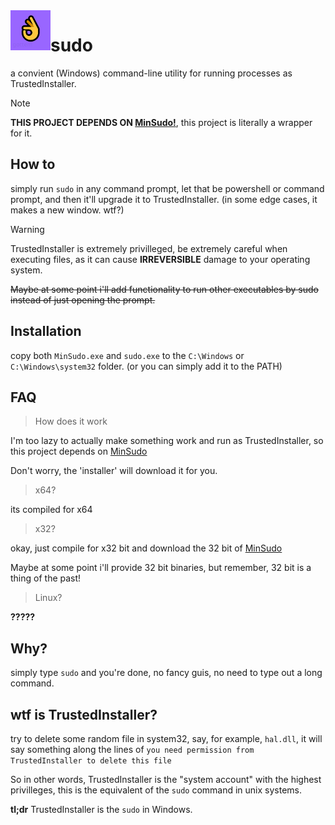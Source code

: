 <!-- markdownlint-disable MD033 MD041 -->

<img width="64" height="64" align="left" style="float: left; margin: 20 10px 0 10;" src="icon.png">

# sudo

a convient (Windows) command-line utility for running processes as TrustedInstaller.

> [!NOTE]
> **THIS PROJECT DEPENDS ON [MinSudo!](https://github.com/M2Team/NanaRun/releases)**, this project is literally a wrapper for it.

## How to

simply run `sudo` in any command prompt, let that be powershell or command prompt, and then it'll upgrade it to TrustedInstaller. (in some edge cases, it makes a new window. wtf?)

> [!WARNING]
> TrustedInstaller is extremely privilleged, be extremely careful when executing files, as it can cause **IRREVERSIBLE** damage to your operating system.

~~Maybe at some point i'll add functionality to run other executables by sudo instead of just opening the prompt.~~

## Installation

copy both `MinSudo.exe` and `sudo.exe` to the `C:\Windows` or `C:\Windows\system32` folder. (or you can simply add it to the PATH)

## FAQ

> How does it work

I'm too lazy to actually make something work and run as TrustedInstaller, so this project depends on [MinSudo](https://github.com/M2Team/NanaRun/releases)

Don't worry, the 'installer' will download it for you.

> x64?

its compiled for x64

> x32?

okay, just compile for x32 bit and download the 32 bit of [MinSudo](https://github.com/M2Team/NanaRun/releases)

Maybe at some point i'll provide 32 bit binaries, but remember, 32 bit is a thing of the past!

> Linux?

**?????**

## Why?

simply type `sudo` and you're done, no fancy guis, no need to type out a long command.

## wtf is TrustedInstaller?

try to delete some random file in system32, say, for example, `hal.dll`, it will say something along the lines of `you need permission from TrustedInstaller to delete this file`

So in other words, TrustedInstaller is the "system account" with the highest privilleges, this is the equivalent of the `sudo` command in unix systems.

**tl;dr** TrustedInstaller is the `sudo` in Windows.
